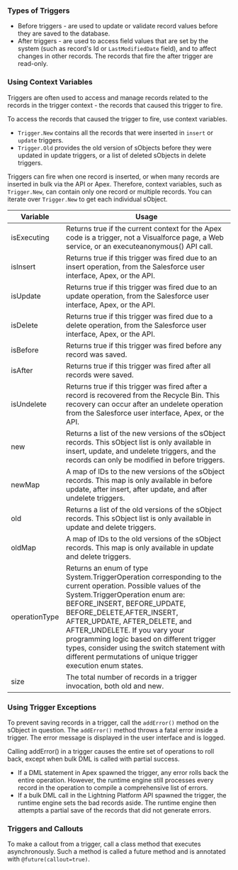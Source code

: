 ### Types of Triggers

* Before triggers - are used to update or validate record values before they are saved to the database.
* After triggers - are used to access field values that are set by the system (such as record's Id or `LastModifiedDate` field), and to affect changes in other records.  The records that fire the after trigger are read-only.

### Using Context Variables
Triggers are often used to access and manage records related to the records in the trigger context - the records that caused this trigger to fire.

To access the records that caused the trigger to fire, use context variables. 
* `Trigger.New` contains all the records that were inserted in `insert` or `update` triggers. 
* `Trigger.Old` provides the old version of sObjects before they were updated in update triggers, or a list of deleted sObjects in delete triggers. 

Triggers can fire when one record is inserted, or when many records are inserted in bulk via the API or Apex. Therefore, context variables, such as `Trigger.New`, can contain only one record or multiple records. You can iterate over `Trigger.New` to get each individual sObject.

| Variable | Usage |
| --- | --- |
| isExecuting | Returns true if the current context for the Apex code is a trigger, not a Visualforce page, a Web service, or an executeanonymous() API call. |
| isInsert | Returns true if this trigger was fired due to an insert operation, from the Salesforce user interface, Apex, or the API. |
| isUpdate | Returns true if this trigger was fired due to an update operation, from the Salesforce user interface, Apex, or the API. |
| isDelete | Returns true if this trigger was fired due to a delete operation, from the Salesforce user interface, Apex, or the API. | 
| isBefore | Returns true if this trigger was fired before any record was saved. |
| isAfter | Returns true if this trigger was fired after all records were saved. |
| isUndelete | Returns true if this trigger was fired after a record is recovered from the Recycle Bin. This recovery can occur after an undelete operation from the Salesforce user interface, Apex, or the API. |
| new | Returns a list of the new versions of the sObject records.  This sObject list is only available in insert, update, and undelete triggers, and the records can only be modified in before triggers. |
| newMap | A map of IDs to the new versions of the sObject records.  This map is only available in before update, after insert, after update, and after undelete triggers. |
| old | Returns a list of the old versions of the sObject records.  This sObject list is only available in update and delete triggers. |
| oldMap | A map of IDs to the old versions of the sObject records.  This map is only available in update and delete triggers. |
| operationType | Returns an enum of type System.TriggerOperation corresponding to the current operation.  Possible values of the System.TriggerOperation enum are: BEFORE_INSERT, BEFORE_UPDATE, BEFORE_DELETE,AFTER_INSERT, AFTER_UPDATE, AFTER_DELETE, and AFTER_UNDELETE. If you vary your programming logic based on different trigger types, consider using the switch statement with different permutations of unique trigger execution enum states. |
| size | The total number of records in a trigger invocation, both old and new. |

### Using Trigger Exceptions
To prevent saving records in a trigger, call the `addError()` method on the sObject in question.  The `addError()` method throws a fatal error inside a trigger.  The error message is displayed in the user interface and is logged.

Calling addError() in a trigger causes the entire set of operations to roll back, except when bulk DML is called with partial success.
* If a DML statement in Apex spawned the trigger, any error rolls back the entire operation. However, the runtime engine still processes every record in the operation to compile a comprehensive list of errors.
* If a bulk DML call in the Lightning Platform API spawned the trigger, the runtime engine sets the bad records aside. The runtime engine then attempts a partial save of the records that did not generate errors.

### Triggers and Callouts
To make a callout from a trigger, call a class method that executes asynchronously.  Such a method is called a future method and is annotated with `@future(callout=true)`.  
